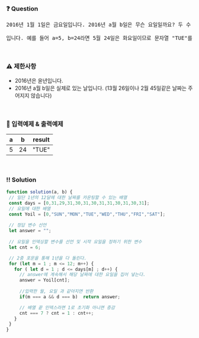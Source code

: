  ### ❓ Question

 <pre>2016년 1월 1일은 금요일입니다. 2016년 a월 b일은 무슨 요일일까요? 두 수 a ,b를 입력받아 2016년 a월 b일이 무슨 요일인지 리턴하는 함수, solution을 완성하세요. 요일의 이름은 일요일부터 토요일까지 각각 SUN,MON,TUE,WED,THU,FRI,SAT

입니다. 예를 들어 a=5, b=24라면 5월 24일은 화요일이므로 문자열 "TUE"를 반환하세요.</pre>
 
<br>

### ⚠️ 제한사항

<ul>
  <li>2016년은 윤년입니다.</li>
  <li>2016년 a월 b일은 실제로 있는 날입니다. (13월 26일이나 2월 45일같은 날짜는 주어지지 않습니다)</>
</ul>

<br>

### 🔢 입력예제 & 출력예제

|a|b|result|
|:-:|:-:|:-:|
|5|24|"TUE"|

<br>

 ### ‼️ Solution

 ```javascript
function solution(a, b) {
  // 일단 1년의 12달에 대한 날짜를 카운팅할 수 있는 배열
  const days = [0,31,29,31,30,31,30,31,31,30,31,30,31];
  // 요일에 대한 배열
  const Yoil = [0,"SUN","MON","TUE","WED","THU","FRI","SAT"];
  
  // 정답 변수 선언
  let answer = "";
  
  // 요일을 인덱싱할 변수를 선언 및 시작 요일을 정하기 위한 변수 
  let cnt = 6;

  // 2중 포문을 통해 1년을 다 돌린다.
  for (let m = 1 ; m <= 12; m++) {
    for ( let d = 1 ; d <= days[m] ; d++) {
      // answer에 계속해서 해당 날짜에 대한 요일을 집어 넣는다.
      answer = Yoil[cnt];
      
      //입력한 월, 요일 과 같아지면 반환
      if(m === a && d === b)  return answer;

      // 배열 끝 인덱스라면 1로 초기화 아니면 증감
      cnt === 7 ? cnt = 1 : cnt++;
    }
  }
}
  ```
<br>

